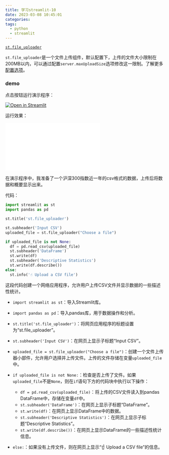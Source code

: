 ```yaml
---
title: 学习streamlit-10
date: 2023-03-08 10:45:01
categories:
tags:
  - python
  - streamlit
---
```


[`st.file_uploader`](https://docs.streamlit.io/library/api-reference/widgets/st.file_uploader)

`st.file_uploader`是一个文件上传组件，默认配置下，上传的文件大小限制在200MB以内，可以通过配置`server.maxUploadSize`选项修改这一限制。了解更多[配置选项](https://docs.streamlit.io/library/advanced-features/configuration#set-configuration-options)。

### demo

点击按钮运行演示程序：

[![Open in Streamlit](https://static.streamlit.io/badges/streamlit_badge_black_white.svg)](https://share.streamlit.io/dataprofessor/st.file_uploader/)

运行效果：

<iframe src="//player.bilibili.com/player.html?bvid=BV1ZL41117Y4&page=1" scrolling="no" border="0" frameborder="no" framespacing="0" allowfullscreen="true"> </iframe>

在演示程序中，我准备了一个沪深300指数近一年的csv格式的数据，上传后将数据和概要显示出来。

代码：

``` python
import streamlit as st
import pandas as pd

st.title('st.file_uploader')

st.subheader('Input CSV')
uploaded_file = st.file_uploader("Choose a file")

if uploaded_file is not None:
  df = pd.read_csv(uploaded_file)
  st.subheader('DataFrame')
  st.write(df)
  st.subheader('Descriptive Statistics')
  st.write(df.describe())
else:
  st.info('☝️ Upload a CSV file')
```

这段代码创建一个网络应用程序，允许用户上传CSV文件并显示数据的一些描述性统计。

-   `import streamlit as st`：导入Streamlit库。
    
-   `import pandas as pd`：导入pandas库，用于数据操作和分析。
    
-   `st.title('st.file_uploader')`：将网页应用程序的标题设置为“st.file\_uploader”。
    
-   `st.subheader('Input CSV')`：在网页上显示子标题“Input CSV”。
    
-   `uploaded_file = st.file_uploader("Choose a file")`：创建一个文件上传器小部件，允许用户选择并上传文件。上传的文件存储在变量`uploaded_file`中。
    
-   `if uploaded_file is not None:`：检查是否上传了文件。如果`uploaded_file`不是`None`，则在`if`语句下方的代码块中执行以下操作：
    
    -   `df = pd.read_csv(uploaded_file)`：将上传的CSV文件读入到pandas DataFrame中，存储在变量`df`中。
    -   `st.subheader('DataFrame')`：在网页上显示子标题“DataFrame”。
    -   `st.write(df)`：在网页上显示DataFrame中的数据。
    -   `st.subheader('Descriptive Statistics')`：在网页上显示子标题“Descriptive Statistics”。
    -   `st.write(df.describe())`：在网页上显示DataFrame的一些描述性统计信息。
-   `else:`：如果没有上传文件，则在网页上显示“☝️ Upload a CSV file”的信息。
